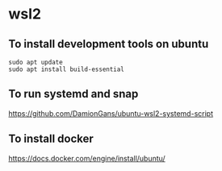 # wsl2

## To install development tools on ubuntu
`sudo apt update`<br>
`sudo apt install build-essential`

## To run systemd and snap
https://github.com/DamionGans/ubuntu-wsl2-systemd-script

## To install docker
https://docs.docker.com/engine/install/ubuntu/
